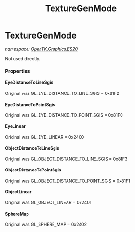 ﻿---
title: TextureGenMode
---

# TextureGenMode
_namespace: [OpenTK.Graphics.ES20](N-OpenTK.Graphics.ES20.html)_

Not used directly.



### Properties

#### EyeDistanceToLineSgis
Original was GL_EYE_DISTANCE_TO_LINE_SGIS = 0x81F2
#### EyeDistanceToPointSgis
Original was GL_EYE_DISTANCE_TO_POINT_SGIS = 0x81F0
#### EyeLinear
Original was GL_EYE_LINEAR = 0x2400
#### ObjectDistanceToLineSgis
Original was GL_OBJECT_DISTANCE_TO_LINE_SGIS = 0x81F3
#### ObjectDistanceToPointSgis
Original was GL_OBJECT_DISTANCE_TO_POINT_SGIS = 0x81F1
#### ObjectLinear
Original was GL_OBJECT_LINEAR = 0x2401
#### SphereMap
Original was GL_SPHERE_MAP = 0x2402

